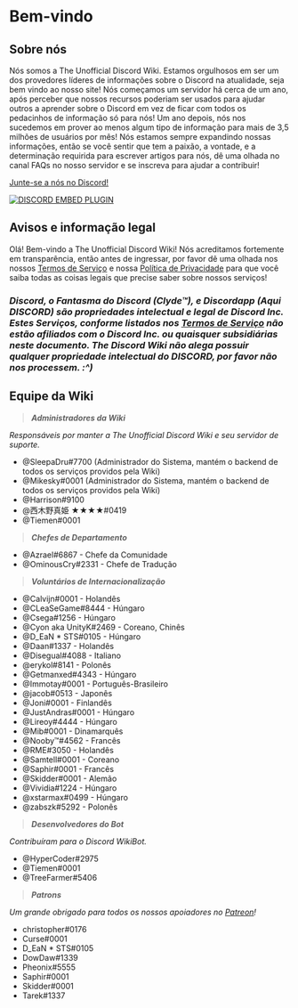 <!-- TITLE: Portuguese - Início -->
<!-- SUBTITLE: Bem-vindo a Discord Wiki! -->

# Bem-vindo
## Sobre nós

Nós somos a The Unofficial Discord Wiki. Estamos orgulhosos em ser um dos provedores líderes de informações sobre o Discord na atualidade, seja bem vindo ao nosso site! Nós começamos um servidor há cerca de um ano, após perceber que nossos recursos poderiam ser usados para ajudar outros a aprender sobre o Discord em vez de ficar com todos os pedacinhos de informação só para nós! Um ano depois, nós nos sucedemos em prover ao menos algum tipo de informação para mais de 3,5 milhões de usuários por mês! Nós estamos sempre expandindo nossas informações, então se você sentir que tem a paixão, a vontade, e a determinação requirida para escrever artigos para nós, dê uma olhada no canal FAQs no nosso servidor e se inscreva para ajudar a contribuir!

[Junte-se a nós no Discord!](https://discord.gg/gxkMuKC)

<a href="https://discord.gg/gxkMuKC">![DISCORD EMBED PLUGIN](https://discordapp.com/api/guilds/367460196148183040/widget.png?style=banner2)</a>

## Avisos e informação legal
Olá! Bem-vindo a The Unofficial Discord Wiki! Nós acreditamos fortemente em transparência, então antes de ingressar, por favor dê uma olhada nos nossos [Termos de Serviço](/pt/termos) e nossa [Política de Privacidade](/pt/privacidade) para que você saiba todas as coisas legais que precise saber sobre nossos serviços!

### ***Discord, o Fantasma do Discord (Clyde™), e Discordapp (Aqui DISCORD) são propriedades intelectual e legal de Discord Inc. Estes Serviços, conforme listados nos [Termos de Serviço](/pt/termos) não estão afiliados com o Discord Inc. ou quaisquer subsidiárias neste documento. The Discord Wiki não alega possuir qualquer propriedade intelectual do DISCORD, por favor não nos processem. :^)***

## Equipe da Wiki
> ***Administradores da Wiki***

*Responsáveis por manter a The Unofficial Discord Wiki e seu servidor de suporte.*
* @SleepaDru#7700 (Administrador do Sistema, mantém o backend de todos os serviços providos pela Wiki)
* @Mikesky#0001 (Administrador do Sistema, mantém o backend de todos os serviços providos pela Wiki)
* @Harrison#9100
* @西木野真姫 ★★★★#0419
* @Tiemen#0001

> ***Chefes de Departamento***

* @Azrael#6867 - Chefe da Comunidade
* @OminousCry#2331 - Chefe de Tradução

> ***Voluntários de Internacionalização***

* @Calvijn#0001 - Holandês
* @CLeaSeGame#8444 - Húngaro
* @Csega#1256 - Húngaro
* @Cyon aka UnityK#2469 - Coreano, Chinês
* @D_EaN * STS#0105 - Húngaro
* @Daan#1337 - Holandês
* @Disegual#4088 - Italiano
* @erykol#8141 - Polonês
* @Getmanxed#4343 - Húngaro
* @Immotay#0001 - Português-Brasileiro
* @jacob#0513 - Japonês
* @Joni#0001 - Finlandês
* @JustAndras#0001 - Húngaro
* @Lireoy#4444 - Húngaro
* @Mib#0001 - Dinamarquês
* @Nooby™#4562 - Francês
* @RME#3050 - Holandês
* @Samtell#0001 - Coreano
* @Saphir#0001 - Francês
* @Skidder#0001 - Alemão
* @Vividia#1224 - Húngaro
* @xstarmax#0499 - Húngaro
* @zabszk#5292 - Polonês

> ***Desenvolvedores do Bot***

*Contribuíram para o Discord WikiBot.*
* @HyperCoder#2975
* @Tiemen#0001
* @TreeFarmer#5406

> ***Patrons***

*Um grande obrigado para todos os nossos apoiadores no [Patreon](https://www.patreon.com/TheDiscordWiki)!*

* christopher#0176
* Curse#0001
* D_EaN * STS#0105
* DowDaw#1339
* Pheonix#5555
* Saphir#0001
* Skidder#0001
* Tarek#1337

